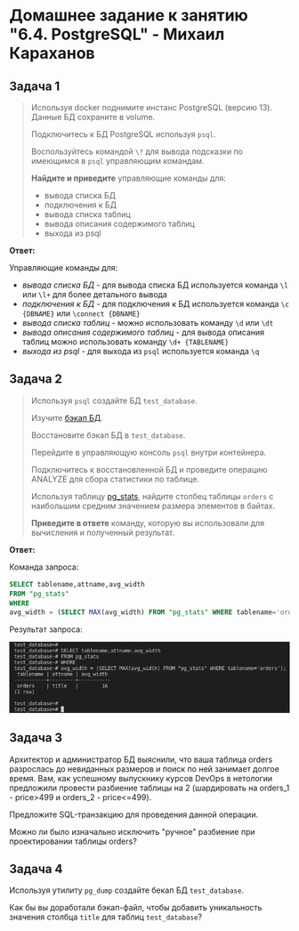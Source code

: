 
# Домашнее задание к занятию "6.4. PostgreSQL" - Михаил Караханов

## Задача 1

>Используя docker поднимите инстанс PostgreSQL (версию 13). Данные БД сохраните в volume.
>
>Подключитесь к БД PostgreSQL используя `psql`.
>
>Воспользуйтесь командой `\?` для вывода подсказки по имеющимся в `psql` управляющим командам.
>
>**Найдите и приведите** управляющие команды для:
>
>- вывода списка БД
>- подключения к БД
>- вывода списка таблиц
>- вывода описания содержимого таблиц
>- выхода из psql

**Ответ:**

Управляющие команды для:

- *вывода списка БД* - для вывода списка БД используется команда `\l` или `\l+` для более детального вывода
- *подключения к БД* - для подключения к БД используется команда `\c {DBNAME}` или `\connect {DBNAME}`
- *вывода списка таблиц* - можно использовать команду `\d` или `\dt`
- *вывода описания содержимого таблиц* - для вывода описания таблиц можно использовать команду `\d+ {TABLENAME}`
- *выхода из psql* - для выхода из `psql` используется команда `\q`

## Задача 2

>Используя `psql` создайте БД `test_database`.
>
>Изучите [бэкап БД](https://github.com/netology-code/virt-homeworks/tree/master/06-db-04-postgresql/test_data).
>
>Восстановите бэкап БД в `test_database`.
>
>Перейдите в управляющую консоль `psql` внутри контейнера.
>
>Подключитесь к восстановленной БД и проведите операцию ANALYZE для сбора статистики по таблице.
>
>Используя таблицу [pg_stats](https://postgrespro.ru/docs/postgresql/12/view-pg-stats), найдите столбец таблицы `orders` с наибольшим средним значением размера элементов в байтах.
>
>**Приведите в ответе** команду, которую вы использовали для вычисления и полученный результат.

**Ответ:**

Команда запроса:

```sql
SELECT tablename,attname,avg_width
FROM "pg_stats"
WHERE
avg_width = (SELECT MAX(avg_width) FROM "pg_stats" WHERE tablename='orders');
```

Результат запроса:

![select_max_value](/img/06_04_select_max.png "Select max avg_width value")

## Задача 3

Архитектор и администратор БД выяснили, что ваша таблица orders разрослась до невиданных размеров и
поиск по ней занимает долгое время. Вам, как успешному выпускнику курсов DevOps в нетологии предложили
провести разбиение таблицы на 2 (шардировать на orders_1 - price>499 и orders_2 - price<=499).

Предложите SQL-транзакцию для проведения данной операции.

Можно ли было изначально исключить "ручное" разбиение при проектировании таблицы orders?

## Задача 4

Используя утилиту `pg_dump` создайте бекап БД `test_database`.

Как бы вы доработали бэкап-файл, чтобы добавить уникальность значения столбца `title` для таблиц `test_database`?
